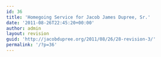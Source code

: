 ```yaml
---
id: 36
title: 'Homegoing Service for Jacob James Dupree, Sr.'
date: '2011-08-26T22:45:20+00:00'
author: admin
layout: revision
guid: 'http://jacobdupree.org/2011/08/26/28-revision-3/'
permalink: '/?p=36'
---
```


